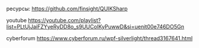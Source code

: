 ресурсы:
https://github.com/finsight/QUIKSharp
  
youtube https://youtube.com/playlist?list=PLtUjJaiFZYyeRyDD8o_s9UUCoIKyPuwwD&si=uenit00e746DO5Gn
  
cyberforum https://www.cyberforum.ru/wpf-silverlight/thread3167641.html
